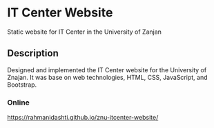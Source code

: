 # IT Center Website
Static website for IT Center in the University of Zanjan

## Description
Designed and implemented the IT Center website for the University of Znajan. It was base on web technologies, HTML, CSS, JavaScript, and Bootstrap.

### Online
https://rahmanidashti.github.io/znu-itcenter-website/
